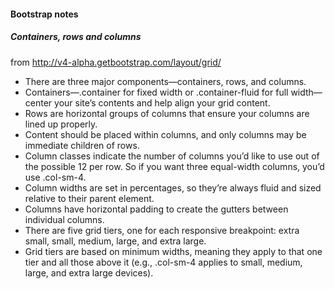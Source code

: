 #### Bootstrap notes

##### Containers, rows and columns  
from http://v4-alpha.getbootstrap.com/layout/grid/
* There are three major components—containers, rows, and columns.
* Containers—.container for fixed width or .container-fluid for full width—center your site’s contents and help align your grid content.
* Rows are horizontal groups of columns that ensure your columns are lined up properly.
* Content should be placed within columns, and only columns may be immediate children of rows.
* Column classes indicate the number of columns you’d like to use out of the possible 12 per row. So if you want three equal-width columns, you’d use .col-sm-4.
* Column widths are set in percentages, so they’re always fluid and sized relative to their parent element.
* Columns have horizontal padding to create the gutters between individual columns.
* There are five grid tiers, one for each responsive breakpoint: extra small, small, medium, large, and extra large.
* Grid tiers are based on minimum widths, meaning they apply to that one tier and all those above it (e.g., .col-sm-4 applies to small, medium, large, and extra large devices).